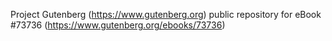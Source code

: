 Project Gutenberg (https://www.gutenberg.org) public repository for eBook #73736 (https://www.gutenberg.org/ebooks/73736)
